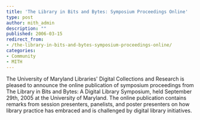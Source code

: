 ```yaml
---
title: 'The Library in Bits and Bytes: Symposium Proceedings Online'
type: post
author: mith_admin
description: ""
published: 2006-03-15
redirect_from: 
- /the-library-in-bits-and-bytes-symposium-proceedings-online/
categories:
- Community
- MITH
---
```

The University of Maryland Libraries' Digital Collections and Research is pleased to announce the online publication of symposium proceedings from The Library in Bits and Bytes: A Digital Library Symposium, held September 29th, 2005 at the University of Maryland. The online publication contains remarks from session presenters, panelists, and poster presenters on how library practice has embraced and is challenged by digital library initiatives.
